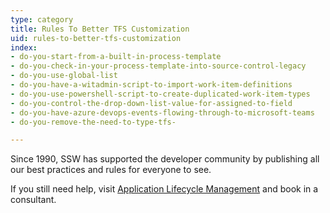 ```yaml
---
type: category
title: Rules To Better TFS Customization
uid: rules-to-better-tfs-customization
index:
- do-you-start-from-a-built-in-process-template
- do-you-check-in-your-process-template-into-source-control-legacy
- do-you-use-global-list
- do-you-have-a-witadmin-script-to-import-work-item-definitions
- do-you-use-powershell-script-to-create-duplicated-work-item-types
- do-you-control-the-drop-down-list-value-for-assigned-to-field
- do-you-have-azure-devops-events-flowing-through-to-microsoft-teams
- do-you-remove-the-need-to-type-tfs-

---
```


​Since 1990, SSW has supported the developer community by publishing all our best practices and rules for everyone to see.

If you still need help, visit [Application Lifecycle Management](http&#58;//www.ssw.com.au/ssw/Consulting/ALM.aspx) [​](http&#58;//www.ssw.com.au/ssw/Consulting/Default.aspx)and book in a consultant.


